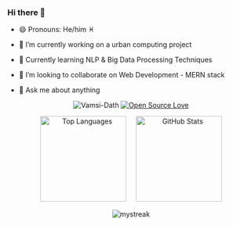 ### Hi there 👋
- 😄 Pronouns: He/him  ♓

- 🔭 I’m currently working on a urban computing project
- 🌱 Currently learning NLP & Big Data Processing Techniques
- 👯 I’m looking to collaborate on Web Development - MERN stack
- 💬 Ask me about anything

<div>
<p align="center">
    <img src="https://komarev.com/ghpvc/?username=Vamsi-Dath&label=Profile%20views&color=0e75b6&style=flat" alt="Vamsi-Dath" />
    <a href="https://github.com/ellerbrock/open-source-badge/">
        <img src="https://badges.frapsoft.com/os/v1/open-source.svg?v=102" alt="Open Source Love" />
    </a>
</p>

<p align="center">
  <img src="https://github-readme-stats.vercel.app/api/top-langs?username=Vamsi-Dath&show_icons=true&locale=en&layout=compact&theme=dark&hide_border=true&border_radius=20" alt="Top Languages" height="175"/>
  &nbsp;&nbsp;&nbsp;
  <img src="https://github-readme-stats.vercel.app/api?username=Vamsi-Dath&show_icons=true&locale=en&theme=dark&hide_border=true&border_radius=20" alt="GitHub Stats" height="175"/>
</p>
</div>
<div align="center">
<img src="https://github-readme-streak-stats.herokuapp.com/?user=Vamsi-Dath&theme=tokyonight" alt="mystreak"/>
</div>
